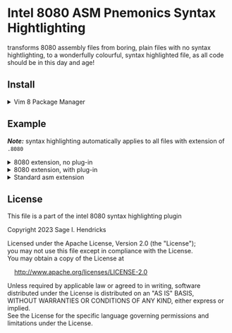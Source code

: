 # Intel 8080 ASM Pnemonics Syntax Hightlighting

transforms 8080 assembly files from boring, plain files with no syntax hightlighting, to a wonderfully colourful, syntax highlighted file, as all code should be in this day and age!

## Install

<details>
  <summary>Vim 8 Package Manager</summary>

<br>

Install the plugin as a Vim 8 Package

`$` as user  
`#` as root  

```
$ mkdir -pv ~/.vim/pack/*/start/
$ cd ~/.vim/pack/*/start
$ git clone git@github.com:sage-etcher/vim-i8080-syntax.git

  or

$ git clone https://github.com/sage-etcher/vim-i8080-syntax.git
```

</details>


## Example

___Note:___ syntax highlighting automatically applies to all files with extension of `.8080`

<details>
  <summary>8080 extension, no plug-in</summary>

  <br>
  
  This is what 8080 pnemonic'ed code looks like without a custom syntax file.

  <img title="cpm-helloworld.8080 without plug-in" alt="Example of code without the plugin enabled" src="./images/cpm-helloworld-syntax-off.png">

</details>
<details>
  <summary>8080 extension, with plug-in</summary>

  <br>
  
  However, if instead we use the supplied custom syntaxing files, we get a much more readable, pretty, and non-eyebleed display =D

  <img title="cpm-helloworld.8080 with plug-in" alt="Example of code with the plugin enabled" src="./images/cpm-helloworld-syntax-on.png">

  Much better!

</details>
<details>
  <summary>Standard asm extension</summary>

  <br>
  
  Standard `asm` file extension also doesn't quite work, being the stock highlighting for it is based on a much more modern assembly pnemonic. Here's and example of what it looks like aswell!

  <img title="cpm-helloworld.asm without plug-in" alt="Example of code without the plugin enabled, as a dot asm file" src="./images/cpm-helloworld-asm-syntax-on.png">

</details>

## License

This file is a part of the intel 8080 syntax highlighting plugin  
 
Copyright 2023 Sage I. Hendricks  
 
Licensed under the Apache License, Version 2.0 (the "License");  
you may not use this file except in compliance with the License.  
You may obtain a copy of the License at  
 
&nbsp;&nbsp;&nbsp;&nbsp;<http://www.apache.org/licenses/LICENSE-2.0>  
 
Unless required by applicable law or agreed to in writing, software  
distributed under the License is distributed on an "AS IS" BASIS,  
WITHOUT WARRANTIES OR CONDITIONS OF ANY KIND, either express or implied.  
See the License for the specific language governing permissions and  
limitations under the License.  
 
